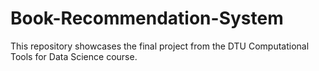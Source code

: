 # Book-Recommendation-System
This repository showcases the final project from the DTU Computational Tools for Data Science course.
